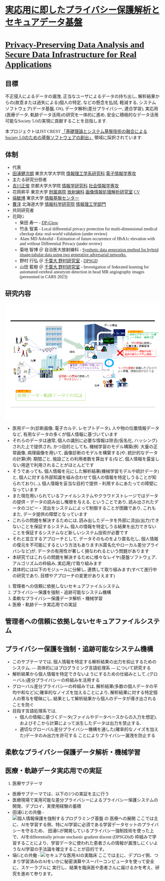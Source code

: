 <style>
  body {
    font-family: Meiryo;
  }
</style>

# [実応用に即したプライバシー保護解析とセキュアデータ基盤](https://www.jst.go.jp/kisoken/crest/project/1111114/1111114_2021.html)
# [Privacy-Preserving Data Analysis and Secure Data Infrastructure for Real Applications](https://www.jst.go.jp/kisoken/crest/project/1111114/1111114_2021.html)

## 目標

不正侵入によるデータの漏洩, 正当なユーザによるデータの持ち出し, 解析結果からの(故意または過失による)個人の特定, などの懸念を払拭, 軽減する, システムソフトウェア(データ基盤, OS), データ解析(差分プライバシー, 連合学習), 実応用(医療データ, 軌跡データ活用)の研究を一体的に進め, 安全に積極的なデータ活用可能なSociety 5.0の実現に貢献することを目指します.

本プロジェクトはJST CREST [「基礎理論とシステム基盤技術の融合によるSociety 5.0のための基盤ソフトウェアの創出」](https://www.jst.go.jp/kisoken/crest/research_area/ongoing/bunya2021-2.html) 領域に採択されています.

## 体制

* 代表
 * [田浦健次朗](https://www.eidos.ic.i.u-tokyo.ac.jp/~tau/) 東京大学大学院 [情報理工学系研究科](https://www.i.u-tokyo.ac.jp/) [電子情報学専攻](https://www.i.u-tokyo.ac.jp/edu/course/ice/index.shtml) 
* 主たる研究分担者
 * [吉川正俊](https://www.db.soc.i.kyoto-u.ac.jp/~yoshikawa/) 京都大学大学院 [情報学研究科](https://www.i.kyoto-u.ac.jp/) [社会情報学専攻](https://www.soc.i.kyoto-u.ac.jp/)
 * 花岡昇平 東京大学 [附属病院](https://www.h.u-tokyo.ac.jp/) [放射線科](http://www.ut-radiology.umin.jp/) [画像情報処理解析研究室](http://www.ut-radiology.umin.jp/ical/) [CV](https://1drv.ms/w/s!AsqSQ39DdrGCg-5M5j3wuuh_IyPwPQ?e=1GGkOt)
 * [塙敏博](https://www.cspp.cc.u-tokyo.ac.jp/hanawa/) 東京大学 [情報基盤センター](https://www.itc.u-tokyo.ac.jp/) 
 * [曹洋](https://yangcao88.github.io/) 北海道大学 [情報科学研究院](https://www.ist.hokudai.ac.jp/) [情報理工学部門](https://www.csit.ist.hokudai.ac.jp/)
* 共同研究者
 * 花岡G
   * 柴田 寿一 - [DP-Glow](https://www.mdpi.com/2076-3417/13/18/10132) 
   * 竹永 智美 - Local differential privacy protection for multi-dimensional medical checkup data: real-world validation (under review)
   * Alam MD Ashraful - Estimation of future occurrence of HbA1c elevation with and without Differential Privacy (under review)
   * 菊地 智博 ＠ 自治医大放射線科 - [Synthetic data generation method for hybrid image-tabular data using two generative adversarial networks.](https://arxiv.org/abs/2308.07573)
   * 野村 行弘 ＠ [千葉大 野村研究室](https://www.cfme.chiba-u.jp/staff/detail.php?index=nomura) - [DPSGD](https://1drv.ms/i/s!AsqSQ39DdrGCjagndybXE2nYbw9F-A?e=f16Qss)
   * 山田 藍樹 ＠ [千葉大 野村研究室](https://www.cfme.chiba-u.jp/staff/detail.php?index=nomura) - Investigation of federated learning for automated cerebral aneurysm detection in head MR angiography images (peresented in CARS 2023)


## 研究内容

![目標](img/goals.png "サンプル")

 * 医用データ(診断画像, 電子カルテ, レセプトデータ), 人や物の位置情報データなど, 有用なデータの多くが個人情報に基づいています
 * それらのデータは通常, 個人の識別に必要な情報は除去(仮名化, ハッシング)された上で提供され, かつ目的としても, 機械学習のモデル構築(例: 大量の正常画像, 病理画像を用いて, 画像診断のモデルを構築する)や, 統計的なデータの計算(例: 期間ごと, 施設ごとの利用者数を算出する)など, 個人情報を露呈しない用途で利用されることがほとんどです
 * そうであっても, 個人情報を元にした解析結果(機械学習モデルや統計データ)と, 個人に対する外部知識を組み合わせて個人の情報を特定しうることが知られており(...), 個人情報を妥当な目的で提供・利用するにあたっての障壁になっています
 * また現在用いられているファイルシステムやクラウドストレージではデータの提供 $=$ データの読み出し権限を与える, ということであり, 読み出されたデータのコピー・流出をシステムによって制御することが困難であり, これもまた, データ提供の障壁となっています
 * これらの問題を解決するためには, 読み出したデータを外部に流出(出力)できないことを保証するシステム, 個人の情報を特定しうる結果を出力できないことを保証するシステムなど新しいシステム技術が必要です
 * それと並立するアプローチとして, データそのものをより匿名化し, 個人情報の復元を不可能にするという方法もあります(K匿名化やローカル差分プライバシなど)が, データの有用性が著しく損なわれるという問題があります
 * 本研究ではこれらの問題を解決するために様々なレイヤ(基盤ソフトウェア, アルゴリズムの枠組み, 実応用)で取り組みます
 * 具体的には以下のモジュールに分解し, 連携して取り組みます(すべて進行中の研究であり, 目標やアプローチの変更がありえます)
 
 1. 管理者への信頼に依拠しないセキュアファイルシステム 
 1. プライバシー保護を強制・追跡可能なシステム機構
 1. 柔軟なプライバシー保護データ解析・機械学習 
 1. 医療・軌跡データ実応用での実証 
 
## 管理者への信頼に依拠しないセキュアファイルシステム 

## プライバシー保護を強制・追跡可能なシステム機構

 * このサブテーマでは, 個人情報を特定する解析結果の出力を抑止するためのシステム, --- 具体的にはプログラミング言語処理系 --- について研究する
 * 解析結果から個人情報を特定できないようにするための仕組みとして, (グローバル)差分プライバシーの枠組みを活用する
 * グローバル差分プライバシーの枠組みでは, 解析結果(多数の個人データの平均や和など)に確率的なノイズを加えることにより, 解析結果に対する特定個人の寄与を曖昧にし, 結果として解析結果から個人のデータが導き出されることを防ぐ
 * 目指す言語処理系では,
   * 個人の情報に基づくデータ(ファイルやデータベースからの入力を想定), およびそこから計算によって派生したデータは出力を禁止する,
   * 適切なグローバル差分プライバシー機構を通した(確率的なノイズを加えた)データのみ出力を許可する
ことによりプライバシー漏洩を防止する

## 柔軟なプライバシー保護データ解析・機械学習 

## 医療・軌跡データ実応用での実証 

 1. 医療サブテーマ
  * 医療サブテーマでは、以下の3つの実証を主に行う
  * 医療現場で実用可能な差分プライバシーによるプライバシー保護システムの開発、デプロイ、実使用経験の蓄積
  * 田浦Gとの共働 -
    ![個人情報保護を強制するプログラミング基盤 の 医療への展開](https://1drv.ms/i/s!AsqSQ39DdrGCjaglCXbwSSrg55AjkA?e=LaFvEf)
    ここでは主に、AIを学習する側、特にAI学習に必須である学習データセットのプライバシーを守るため、
    田浦Gが開発しているプライバシー強制技術を使った上で、AIをdifferentially private stochastic gradient discent (DPSGD)の
    枠組みで学習することにより、学習データに使われた患者さんの情報が漏洩しにくいようなAI学習の手法論を確立することが目的です。
  * 塙Gとの共働 -
    ![セキュアな医用AIの実臨床](https://1drv.ms/i/s!AsqSQ39DdrGCjagm0QqeC-V-sBWiJA?e=VGgJRV)
    ここでは主に、デプロイ側、つまり学習済みのAIをいかに秘密演算やスーパーコンピュータを使って安全に、スケーラブルに
    実行し、結果を臨床医や患者さんに届けるかを考え、研究を進めて参ります。
